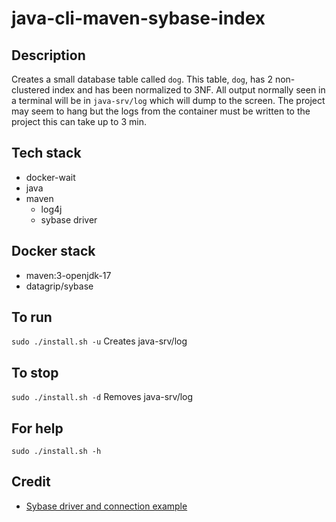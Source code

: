 # java-cli-maven-sybase-index

## Description
Creates a small database table
called `dog`. This table, `dog`, has 2 non-clustered
index and has been normalized to 3NF.
All output normally
seen in a terminal will be in `java-srv/log` which will dump to the screen. The project may seem to hang but the logs from the container must be written to the project this can take up to 3 min.

## Tech stack
- docker-wait
- java
- maven
  - log4j
  - sybase driver

## Docker stack
- maven:3-openjdk-17
- datagrip/sybase

## To run
`sudo ./install.sh -u`
Creates java-srv/log

## To stop
`sudo ./install.sh -d`
Removes java-srv/log

## For help
`sudo ./install.sh -h`

## Credit
- [Sybase driver and connection example](https://razorsql.com/docs/help_sybase.html)
